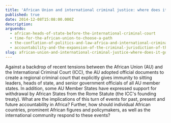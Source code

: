 ```yaml
---
title: 'African Union and international criminal justice: where does it go from here?'
published: true
date: 2014-12-08T15:08:00.000Z
description:
arguendo:
  - african-heads-of-state-before-the-international-criminal-court
  - time-for-the-african-union-to-choose-a-path
  - the-conflation-of-politics-and-law-africa-and-international-criminal-justice
  - accountability-and-the-expansion-of-the-criminal-jurisdiction-of-the-african-court
slug: african-union-and-international-criminal-justice-where-does-it-go-from-here
---
```



Against a backdrop of recent tensions between the African Union (AU) and the International Criminal Court (ICC), the AU adopted official documents to create a regional criminal court that explicitly gives immunity to sitting leaders, heads of state, and senior government officials of all AU member states. In addition, some AU Member States have expressed support for withdrawal by African States from the Rome Statute (the ICC's founding treaty). What are the implications of this turn of events for past, present and future accountability in Africa? Further, how should individual African countries, prominent African figures and policymakers, as well as the international community respond to these events?
